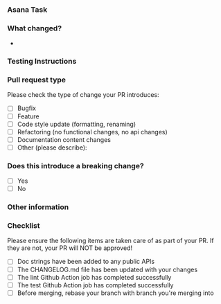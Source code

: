 ### Asana Task
<!-- Please provide link(s) for the ticket(s) your PR fixes (ex: `[Task-Name](www.asana-link.com)`) -->

### What changed?
-

### Testing Instructions
<!-- Please provide a step by step set of instructions for the reviewer to follow to test this PR (Check boxes, or bullet points are preferred) -->

### Pull request type
Please check the type of change your PR introduces:
- [ ] Bugfix
- [ ] Feature
- [ ] Code style update (formatting, renaming)
- [ ] Refactoring (no functional changes, no api changes)
- [ ] Documentation content changes
- [ ] Other (please describe): 

### Does this introduce a breaking change?
<!-- If this introduces a breaking change, please add the **Breaking** tag to the PR -->
- [ ] Yes
- [ ] No

### Other information
<!-- Any other information that is important to this PR such as screenshots of how the component looks before and after the change. -->

### Checklist
Please ensure the following items are taken care of as part of your PR. If they are not, your PR will NOT be approved!
- [ ] Doc strings have been added to any public APIs
- [ ] The CHANGELOG.md file has been updated with your changes
- [ ] The lint Github Action job has completed successfully
- [ ] The test Github Action job has completed successfully
- [ ] Before merging, rebase your branch with branch you're merging into